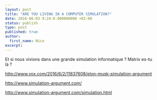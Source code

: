 ```yaml
---
layout: post
title: "ARE YOU LIVING IN A COMPUTER SIMULATION?"
date: 2016-06-03 9:24:0.000000000 +02:00
status: publish
type: post
published: true
author:
  first_name: Nico
excerpt:
---
```


Et si nous vivions dans une grande simulation informatique ? Matrix es-tu là ?

<http://www.vox.com/2016/6/2/11837608/elon-musk-simulation-argument>

<http://www.simulation-argument.com/>

<http://www.simulation-argument.com/simulation.html>

